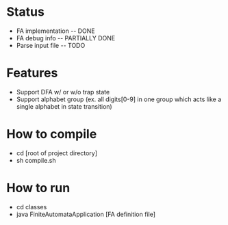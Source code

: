 # Status
* FA implementation -- DONE
* FA debug info -- PARTIALLY DONE
* Parse input file -- TODO

# Features
* Support DFA w/ or w/o trap state
* Support alphabet group (ex. all digits[0-9] in one group which acts like a single alphabet in state transition)

# How to compile
* cd [root of project directory]
* sh compile.sh

# How to run
* cd classes
* java FiniteAutomataApplication [FA definition file]
